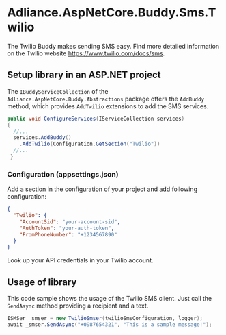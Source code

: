 ﻿# Adliance.AspNetCore.Buddy.Sms.Twilio

The Twilio Buddy makes sending SMS easy. Find more detailed information on the Twilio website https://www.twilio.com/docs/sms.

## Setup library in an ASP.NET project

The `IBuddyServiceCollection` of the `Adliance.AspNetCore.Buddy.Abstractions` package offers the `AddBuddy` method, which provides `AddTwilio` extensions to add the SMS services.

```c#
public void ConfigureServices(IServiceCollection services)
{
  //...
  services.AddBuddy()
    .AddTwilio(Configuration.GetSection("Twilio"))    
  //...
 }
```

### Configuration (appsettings.json)

Add a section in the configuration of your project and add following configuration:

```json
{
  "Twilio": {
    "AccountSid": "your-account-sid",
    "AuthToken": "your-auth-token",
    "FromPhoneNumber": "+1234567890"
  }
}
```

Look up your API credentials in your Twilio account.

## Usage of library

This code sample shows the usage of the Twilio SMS client. Just call the `SendAsync` method providing a recipient and a text.
```c#
ISMSer _smser = new TwilioSmser(twilioSmsConfiguration, logger);
await _smser.SendAsync("+0987654321", "This is a sample message!");
```
